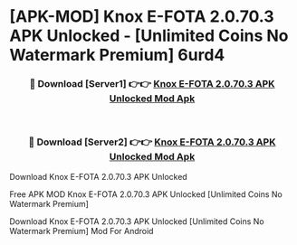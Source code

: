 # [APK-MOD] Knox E-FOTA 2.0.70.3 APK Unlocked - [Unlimited Coins No Watermark Premium] 6urd4



<div align="center">
<h3>🔴 Download [Server1] 👉👉 <a href="https://momento.my/?title=Knox_E-FOTA_2.0.70.3_APK_Unlocked">Knox E-FOTA 2.0.70.3 APK Unlocked Mod Apk</a></h3><br>

<h3>🔴 Download [Server2] 👉👉 <a href="https://momento.my/?title=Knox_E-FOTA_2.0.70.3_APK_Unlocked">Knox E-FOTA 2.0.70.3 APK Unlocked Mod Apk</a></h3>
</div>



Download Knox E-FOTA 2.0.70.3 APK Unlocked 

Free APK MOD Knox E-FOTA 2.0.70.3 APK Unlocked [Unlimited Coins No Watermark Premium]

Download Knox E-FOTA 2.0.70.3 APK Unlocked [Unlimited Coins No Watermark Premium] Mod For Android
